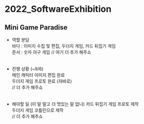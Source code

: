 # 2022_SoftwareExhibition
## Mini Game Paradise
* 역할 분담 <br>
바다 : 이미지 수집 및 편집, 두더지 게임, 카드 뒤집기 게임 <br>
준서 : 숫자 야구 게임 // 여기 더 추가 해주쇼 <br>
<br></br>
* 진행 상황 (~9/6) <br>
메인 캐릭터 이미지 편집 완료<br>
두더지 게임 프로토 완료 (자바로) <br>
// 더 추가 해주쇼 <br>
<br></br>
* 해야할 일 (이 말 말고 더 멋있는 말 없나)
카드 뒤집기 게임 프로토 제작<br>
두더지 게임 코틀린으로 제작<br>
// 더 추가 해주쇼
